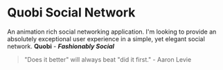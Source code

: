 # Quobi Social Network
An animation rich social networking application. I'm looking to provide an absolutely exceptional user experience in a simple, yet elegant social network. **Quobi** - ***Fashionably Social***

>"Does it better" will always beat "did it first." - Aaron Levie
